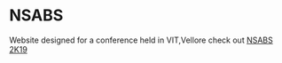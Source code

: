 # NSABS
Website designed for a conference held in VIT,Vellore
check out <a href="https://chandu03.github.io/NSABS/index.html">NSABS 2K19</a>
